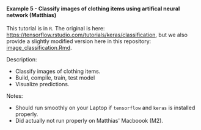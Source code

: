 #### Example 5 - Classify images of clothing items using artifical neural network (Matthias)

This tutorial is in `R`. The original is here: https://tensorflow.rstudio.com/tutorials/keras/classification, but we also provide a slightly modified version here in this repository: [image_classification.Rmd](image_classification.Rmd).

Description:

- Classify images of clothing items.
- Build, compile, train, test model
- Visualize predictions.

Notes:

- Should run smoothly on your Laptop if `tensorflow` and `keras` is installed properly.
- Did actually not run properly on Matthias' Macboook (M2). 